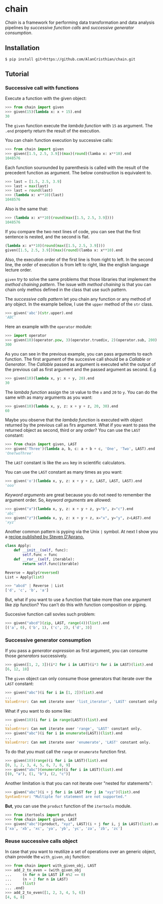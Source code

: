 # chain

*Chain* is a framework for performing data transformation and
data analysis pipelines by *successive function calls* and
*successive generator consumption*.

## Installation

```shell
$ pip install git+https://github.com/AlanCristhian/chain.git
```

## Tutorial

### Successive call with functions

Execute a function with the given object:

```python
>>> from chain import given
>>> given(15)(lambda x: x + 15).end
30
```

The `given` function execute the *lambda function* with `15` as argument. The
`.end` property return the result of the execution.

You can chain function execution by successive calls:

```python
>>> from chain import given
>>> given([1.5, 2.5, 3.9])(max)(round)(lamba x: x**10).end
1048576
```

Each function sourounded by parenthesis is called with the result of the
precedent function as argument. The below construction is equivalent to.

```python
>>> last = [1.5, 2.5, 3.9]
>>> last = max(last)
>>> last = round(last)
>>> (lambda x: x**10)(last)
1048576
```

Also is the same that:

```python
>>> (lambda x: x**10)(round(max([1.5, 2.5, 3.9])))
1048576
```

If you compare the two next lines of code, you can see that the first
sentence is nested, and the second is flat.

```python
(lambda x: x**10)(round(max([1.5, 2.5, 3.9])))
given([1.5, 2.5, 3.9])(max)(round)(lamba x: x**10).end
```

Also, the execution order of the first line is from right to left. In the
second line, the order of execution is from left to right, like the english
language lecture order.

`given` try to solve the same problems that those libraries that implement the
*method chaining pattern*. The issue with *method chaining* is that you can
chain only methos defined in the class that use such pattern.

The *successive calls pattern* let you chain any function or any method of any
object. In the example bellow, I use the `upper` method of the `str` class.

```python
>>> given('abc')(str.upper).end
'ABC'
```

Here an example with the `operator` module:

```python
>>> import operator
>>> given(10)(operator.pow, 3)(operator.truediv, 2)(operator.sub, 200).end
300
```

As you can see in the previous example, you can pass arguments to each
function. The first argument of the succesive call should be a *Callable* or
*Generator*. The *Callable* passed as argument is executed whit the output of
the previous call as first argument and the passed argument as second. E.g

```python
>>> given(10)(lambda x, y: x + y, 20).end
30
```

The *lambda function* assign the `10` value to the `x` and `20` to `y`. You can
do the same with as many arguments as you want:

```python
>>> given(10)(lambda x, y, z: x + y + z, 20, 30).end
60
```

Maybe you observe that the *lambda function* is executed with object returned
by the previous call as firs argument. What if you want to pass the returned
object as second, third or any order? You can use the `LAST` constant:

```python
>>> from chain import given, LAST
>>> given('Three')(lambda a, b, c: a + b + c, 'One', 'Two', LAST).end
'OneTwoThree'
```

The `LAST` constant is like the `ans` key in scientific calculators.

You can use the `LAST` constant as many times as you want:

```python
>>> given('o')(lambda x, y, z: x + y + z, LAST, LAST, LAST).end
'ooo'
```

*Keyword arguments* are great because you do not need to remember the argument
order. So, *keyword arguments* are allowed:

```python
>>> given("a")(lambda x, y, z: x + y + z, y="b", z="c").end
'abc'
>>> given("z")(lambda x, y, z: x + y + z, x="x", y="y", z=LAST).end
'xyz'
```

Another common pattern is pyping via the Unix `|` symbol. At next I show you
a [recipe published by Steven D'Aprano.](http://code.activestate.com/recipes/580625-collection-pipeline-in-python/)

```python
class Apply:
    def __init__(self, func):
        self.func = func
    def __ror__(self, iterable):
        return self.func(iterable)

Reverse = Apply(reversed)
List = Apply(list)
```

```python
>>> "abcd" | Reverse | List
['d', 'c', 'b', 'a']
```

But, what if you want to use a function that take more than one argument like
zip function? You can't do this with function composition or piping.

Succesive function call sovles such problem:

```python
>>> given("abcd")(zip, LAST, range(4))(list).end
[('a', 0), ('b', 1), ('c', 2), ('d', 3)]
```

### Successive generator consumption

If you pass a *generator expression* as first argument, you can consume
those *generators* successively.

```python
>>> given([1, 2, 3])(i*2 for i in LAST)(i*3 for i in LAST)(list).end
[6, 12, 18]
```

The `given` object can only consume those generators that iterate over the
`LAST` constant:

```python
>>> given("abc")(i for i in [1, 2])(list).end
...
ValueError: Can not iterate over 'list_iterator', 'LAST' constant only.
```

What if you want to do some like:

```python
>>> given(10)(i for i in range(LAST))(list).end
...
ValueError: Can not iterate over 'range', 'LAST' constant only.
>>> given("abc")(i for i in enumerate(LAST))(list).end
...
ValueError: Can not iterate over 'enumerate', 'LAST' constant only.
```

To do that you must call the `range` or `enumerate` function first.

```python
>>> given(10)(range)(i for i in LAST)(list).end
[0, 1, 2, 3, 4, 5, 6, 7, 8, 9]
>>> given("abc")(enumerate)(i for i in LAST)(list).end
[(0, "a"), (1, "b"), (2, "c")]
```

Another limitation is that you can not iterate over "nested for statements":

```python
>>> given("abc")(i + j for i in LAST for j in "xyz")(list).end
SyntaxError: "Multiple for statement are not supported."
```

**But**, you can use the `product` function of the `itertools` module.

```python
>>> from itertools import product
>>> from chain import given, LAST
>>> given("abc")(product, "xyz", LAST)(i + j for i, j in LAST)(list).end
['xa', 'xb', 'xc', 'ya', 'yb', 'yc', 'za', 'zb', 'zc']
```

### Reuse successive calls object

In case that you want to reutilize a set of operations over an generic object,
chain provide the `with_given_obj` function:

```python
>>> from chain import with_given_obj, LAST
>>> add_2_to_even = (with_given_obj
...     (n for n in LAST if n%2 == 0)
...     (n + 2 for n in LAST)
...     (list)
... .end)
>>> add_2_to_even([1, 2, 3, 4, 5, 6])
[4, 6, 8]
```
